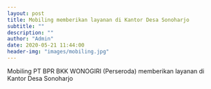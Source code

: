 ```yaml
---
layout: post
title: Mobiling memberikan layanan di Kantor Desa Sonoharjo
subtitle: ""
description: ""
author: "Admin"
date: 2020-05-21 11:44:00
header-img: "images/mobiling.jpg"
---
```

Mobiling PT BPR BKK WONOGIRI (Perseroda) memberikan layanan di Kantor Desa Sonoharjo





